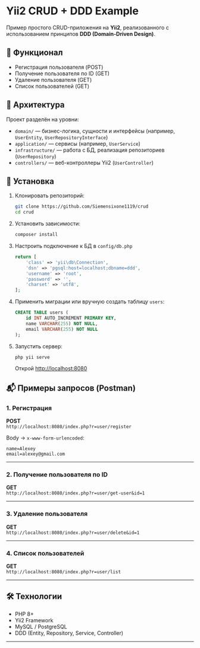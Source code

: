 # Yii2 CRUD + DDD Example

Пример простого CRUD-приложения на **Yii2**, реализованного с использованием принципов **DDD (Domain-Driven Design)**.

## 📌 Функционал
- Регистрация пользователя (POST)
- Получение пользователя по ID (GET)
- Удаление пользователя (GET)
- Список пользователей (GET)

## 📂 Архитектура
Проект разделён на уровни:
- `domain/` — бизнес-логика, сущности и интерфейсы (например, `UserEntity`, `UserRepositoryInterface`)
- `application/` — сервисы (например, `UserService`)
- `infrastructure/` — работа с БД, реализация репозиториев (`UserRepository`)
- `controllers/` — веб-контроллеры Yii2 (`UserController`)

## 🚀 Установка
1. Клонировать репозиторий:
   ```bash
   git clone https://github.com/Siemensixone1119/crud
   cd crud
   ```
2. Установить зависимости:
   ```bash
   composer install
   ```
3. Настроить подключение к БД в `config/db.php`
   ```php
   return [
       'class' => 'yii\db\Connection',
       'dsn' => 'pgsql:host=localhost;dbname=ddd',
       'username' => 'root',
       'password' => '',
       'charset' => 'utf8',
   ];
   ```
4. Применить миграции или вручную создать таблицу `users`:
   ```sql
   CREATE TABLE users (
       id INT AUTO_INCREMENT PRIMARY KEY,
       name VARCHAR(255) NOT NULL,
       email VARCHAR(255) NOT NULL
   );
   ```
5. Запустить сервер:
   ```bash
   php yii serve
   ```
   Открой [http://localhost:8080](http://localhost:8080)

## 📬 Примеры запросов (Postman)

### 1. Регистрация
**POST**  
`http://localhost:8080/index.php?r=user/register`

Body → `x-www-form-urlencoded`:
```
name=Alexey
email=alexey@gmail.com
```

---

### 2. Получение пользователя по ID
**GET**  
`http://localhost:8080/index.php?r=user/get-user&id=1`

---

### 3. Удаление пользователя
**GET**  
`http://localhost:8080/index.php?r=user/delete&id=1`

---

### 4. Список пользователей
**GET**  
`http://localhost:8080/index.php?r=user/list`

---

## 🛠 Технологии
- PHP 8+
- Yii2 Framework
- MySQL / PostgreSQL
- DDD (Entity, Repository, Service, Controller)

---
